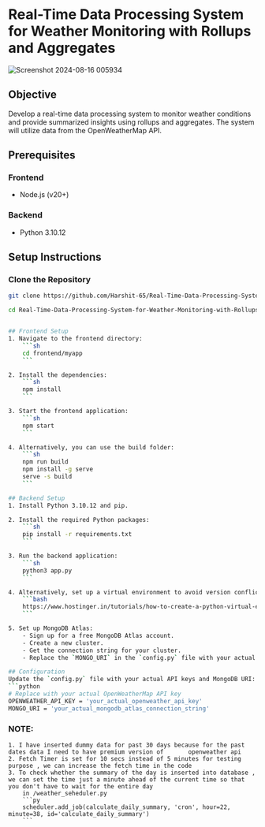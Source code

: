 # Real-Time Data Processing System for Weather Monitoring with Rollups and Aggregates

![Screenshot 2024-08-16 005934](https://github.com/user-attachments/assets/eaa1f5bf-1293-4351-b541-14f6df41e8b9)


## Objective

Develop a real-time data processing system to monitor weather conditions and provide summarized insights using rollups and aggregates. The system will utilize data from the OpenWeatherMap API.

## Prerequisites

### Frontend

- Node.js (v20+)

### Backend

- Python 3.10.12

## Setup Instructions

### Clone the Repository

````sh
git clone https://github.com/Harshit-65/Real-Time-Data-Processing-System-for-Weather-Monitoring-with-Rollups-and-Aggregates.git

cd Real-Time-Data-Processing-System-for-Weather-Monitoring-with-Rollups-and-Aggregates


## Frontend Setup
1. Navigate to the frontend directory:
    ```sh
    cd frontend/myapp
    ```

2. Install the dependencies:
    ```sh
    npm install
    ```

3. Start the frontend application:
    ```sh
    npm start
    ```

4. Alternatively, you can use the build folder:
    ```sh
    npm run build
    npm install -g serve
    serve -s build
    ```

## Backend Setup
1. Install Python 3.10.12 and pip.

2. Install the required Python packages:
    ```sh
    pip install -r requirements.txt
    ```

3. Run the backend application:
    ```sh
    python3 app.py
    ```

4. Alternatively, set up a virtual environment to avoid version conflicts:
    ```bash
    https://www.hostinger.in/tutorials/how-to-create-a-python-virtual-environment?utm_campaign=Generic-Tutorials-DSA|NT:Se|LO:IN-t5&utm_medium=ppc&gad_source=1&gclid=Cj0KCQjwzva1BhD3ARIsADQuPnWREvbLPCI0vnp8tRtz6xTvHUNxhvP_jq42g9mHMo0nCX2Xk_faXLMaAtB0EALw_wcB
    ```

5. Set up MongoDB Atlas:
    - Sign up for a free MongoDB Atlas account.
    - Create a new cluster.
    - Get the connection string for your cluster.
    - Replace the `MONGO_URI` in the `config.py` file with your actual MongoDB Atlas connection string.

## Configuration
Update the `config.py` file with your actual API keys and MongoDB URI:
```python
# Replace with your actual OpenWeatherMap API key
OPENWEATHER_API_KEY = 'your_actual_openweather_api_key'
MONGO_URI = 'your_actual_mongodb_atlas_connection_string'
````

### NOTE:

    1. I have inserted dummy data for past 30 days because for the past dates data I need to have premium version of       openweather api
    2. Fetch Timer is set for 10 secs instead of 5 minutes for testing purpose , we can increase the fetch time in the code
    3. To check whether the summary of the day is inserted into database , we can set the time just a minute ahead of the current time so that you don't have to wait for the entire day
        in /weather_seheduler.py
        ```py
        scheduler.add_job(calculate_daily_summary, 'cron', hour=22, minute=38, id='calculate_daily_summary')
        ```
